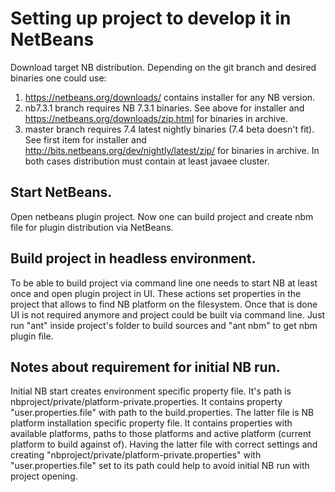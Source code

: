 Setting up project to develop it in NetBeans
=========
Download target NB distribution. Depending on the git branch and desired binaries one could use:
1. https://netbeans.org/downloads/ contains installer for any NB version.
2. nb7.3.1 branch requires NB 7.3.1 binaries. See above for installer and https://netbeans.org/downloads/zip.html for binaries in archive.
3. master branch  requires 7.4 latest nightly binaries (7.4 beta doesn't fit). See first item for installer and http://bits.netbeans.org/dev/nightly/latest/zip/ for binaries in archive.
In both cases distribution must contain at least javaee cluster.

Start NetBeans.
-------------
Open netbeans plugin project. Now one can build project and create nbm file for plugin distribution via NetBeans.

Build project in headless environment.
-------------
To be able to build project via command line one needs to start NB at least once and open plugin project in UI. These actions set properties in the project that allows to find NB platform on the filesystem. Once that is done UI is not required anymore and project could be built via command line. Just run "ant" inside project's folder to build sources and "ant nbm" to get nbm plugin file.

Notes about requirement for initial NB run.
-------------
Initial NB start creates environment specific property file. It's path is nbproject/private/platform-private.properties. It contains property "user.properties.file" with path to the build.properties. The latter file is NB platform installation specific property file. It contains properties with available platforms, paths to those platforms and active platform (current platform to build against of). Having the latter file with correct settings and creating "nbproject/private/platform-private.properties" with "user.properties.file" set to its path could help to avoid initial NB run with project opening.
